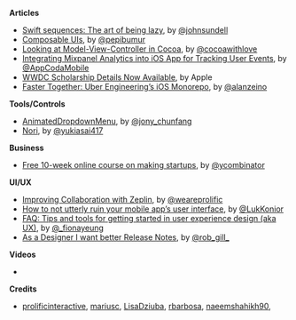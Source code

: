 
**Articles**

* [Swift sequences: The art of being lazy](https://medium.com/@johnsundell/swift-sequences-the-art-of-being-lazy-5b4bd99b159a), by [@johnsundell](https://twitter.com/johnsundell)
* [Composable UIs](https://blog.caramba.io/composable-uis-3f1a2dc381eb), by [@pepibumur](https://twitter.com/pepibumur)
* [Looking at Model-View-Controller in Cocoa](https://www.cocoawithlove.com/blog/mvc-and-cocoa.html), by [@cocoawithlove](https://twitter.com/cocoawithlove)
* [Integrating Mixpanel Analytics into iOS App for Tracking User Events](http://www.appcoda.com/mixpanel-integration/), by [@AppCodaMobile](https://twitter.com/appcodamobile)
* [WWDC Scholarship Details Now Available](https://developer.apple.com/wwdc/scholarships/), by Apple
* [Faster Together: Uber Engineering’s iOS Monorepo](https://eng.uber.com/ios-monorepo/), by [@alanzeino](https://twitter.com/alanzeino)

**Tools/Controls**

* [AnimatedDropdownMenu](https://github.com/JonyFang/AnimatedDropdownMenu), by [@jony_chunfang](https://twitter.com/jony_chunfang)
* [Nori](https://github.com/yukiasai/Nori), by [@yukiasai417](https://twitter.com/yukiasai417)

**Business**

* [Free 10-week online course on making startups](https://blog.ycombinator.com/onlineclass/), by [@ycombinator](https://twitter.com/ycombinator)

**UI/UX**

* [Improving Collaboration with Zeplin](http://blog.prolificinteractive.com/2017/03/02/improving-designer-and-developer-collaboration-with-zeplin/), by [@weareprolific](https://twitter.com/weareprolific)
* [How to not utterly ruin your mobile app’s user interface](https://medium.freecodecamp.com/how-to-not-utterly-ruin-your-mobile-apps-user-interface-8433cee6477d#.44en3jchn), by [@LukKonior](https://twitter.com/LukKonior)
* [FAQ: Tips and tools for getting started in user experience design (aka UX)](https://medium.com/google-design/faq-tips-and-tools-for-getting-started-in-user-experience-design-aka-ux-f46406729d4d#.tmqmzbb4m), by [@_fionayeung](https://twitter.com/_fionayeung)
* [As a Designer I want better Release Notes](https://uxdesign.cc/design-better-release-notes-3e8c8c785231#.4kwm31p44), by [@rob_gill_](https://twitter.com/rob_gill_)

**Videos**

*

**Credits**

* [prolificinteractive](https://github.com/prolificinteractive), [mariusc](https://github.com/mariusc), [LisaDziuba](https://github.com/lisadziuba), [rbarbosa](https://github.com/rbarbosa), [naeemshahikh90](https://github.com/naeemshahikh90),
